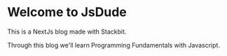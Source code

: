 # Welcome to JsDude
<p> This is a NextJs blog made with Stackbit.
<p> Through this blog we'll learn Programming Fundamentals with Javascript.